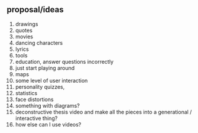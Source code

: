 ## proposal/ideas

1. drawings 
1. quotes 
1. movies 
1. dancing characters
1. lyrics
1. tools
1. education, answer questions incorrectly 
1. just start playing around
1. maps
1. some level of user interaction
1. personality quizzes, 
1. statistics 
1. face distortions 
1. something with diagrams?
1. deconstructive thesis video and make all the pieces into a generational / interactive thing?
1. how else can I use videos? 



